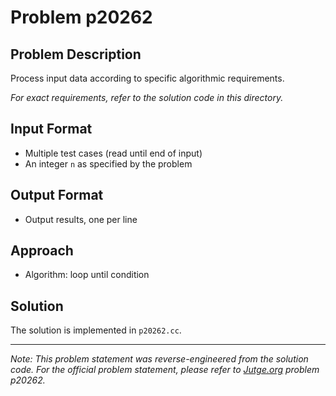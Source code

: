 # Problem p20262

## Problem Description

Process input data according to specific algorithmic requirements.

*For exact requirements, refer to the solution code in this directory.*

## Input Format

- Multiple test cases (read until end of input)
- An integer `n` as specified by the problem

## Output Format

- Output results, one per line

## Approach

- Algorithm: loop until condition

## Solution

The solution is implemented in `p20262.cc`.

---

*Note: This problem statement was reverse-engineered from the solution code. For the official problem statement, please refer to [Jutge.org](https://jutge.org/) problem p20262.*
